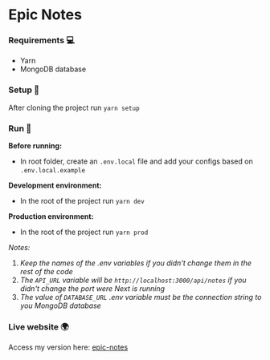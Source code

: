 # Epic Notes

### Requirements 💻

- Yarn
- MongoDB database

### Setup 🏁

After cloning the project run `yarn setup`

### Run 💨

**Before running:**

- In root folder, create an `.env.local` file and add your configs based on
  `.env.local.example`

**Development environment:**

- In the root of the project run `yarn dev`

**Production environment:**

- In the root of the project run `yarn prod`

_Notes:_

1. _Keep the names of the .env variables if you didn't change them in the rest
   of the code_
2. _The `API_URL` variable will be `http://localhost:3000/api/notes` if you
   didn't change the port were Next is running_
3. _The value of `DATABASE_URL` .env variable must be the connection string to
   you MongoDB database_

### Live website 🌍

Access my version here: [epic-notes](https://epic-notes.vercel.app/)
